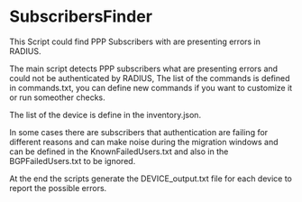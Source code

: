 # SubscribersFinder
This Script could find PPP Subscribers with are presenting errors in RADIUS.

The main script detects PPP subscribers what are presenting errors and could not be authenticated by RADIUS, The list of the commands is defined in commands.txt, you can define new commands if you want to customize it or run someother checks.

The list of the device is define in the inventory.json.

In some cases there are subscribers that authentication are failing for different reasons and can make noise during the migration windows and can be defined in the KnownFailedUsers.txt and also in the BGPFailedUsers.txt to be ignored.

At the end the scripts generate the DEVICE_output.txt file for each device to report the possible errors.
